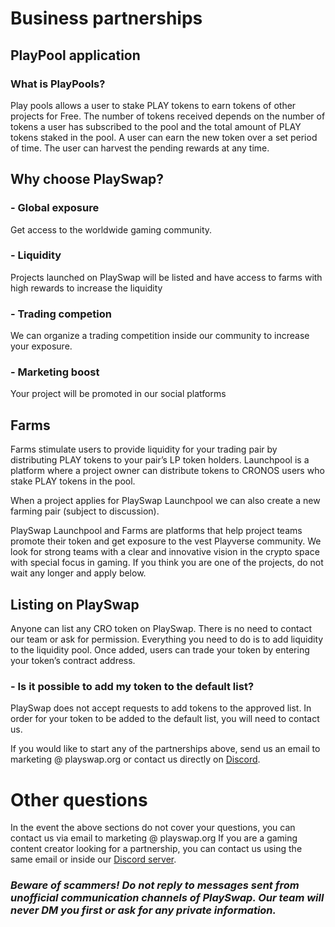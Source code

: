 # Business partnerships

## PlayPool application

### **What is PlayPools?**

Play pools allows a user to stake PLAY tokens to earn tokens of other projects for Free. The number of tokens received depends on the number of tokens a user has subscribed to the pool and the total amount of PLAY tokens staked in the pool. 
A user can earn the new token over a set period of time. The user can harvest the pending rewards at any time.

## Why choose PlaySwap?

### - Global exposure
Get access to the worldwide gaming community.

### - Liquidity
Projects launched on PlaySwap will be listed and have access to farms with high rewards to increase the liquidity

### - Trading competion
We can organize a trading competition inside our community to increase your exposure.

### - Marketing boost
Your project will be promoted in our social platforms 

## Farms
Farms stimulate users to provide liquidity for your trading pair by distributing PLAY tokens to your pair’s LP token holders. Launchpool is a platform where a project owner can distribute tokens to CRONOS users who stake PLAY tokens in the pool. 

When a project applies for PlaySwap Launchpool we can also create a new farming pair (subject to discussion). 

PlaySwap Launchpool and Farms are platforms that help project teams promote their token and get exposure to the vest Playverse community. We look for strong teams with a clear and innovative vision in the crypto space with special focus in gaming. If you think you are one of the projects, do not wait any longer and apply below. 

## Listing on PlaySwap

Anyone can list any CRO token on PlaySwap. There is no need to contact our team or ask for permission. Everything you need to do is to add liquidity to the liquidity pool. Once added, users can trade your token by entering your token’s contract address. 

### - Is it possible to add my token to the default list?  
PlaySwap does not accept requests to add tokens to the approved list. In order for your token to be added to the default list, you will need to contact us.

If you would like to start any of the partnerships above, send us an email to marketing @ playswap.org or contact us directly on [Discord](https://discord.gg/8v7Fd7PG9K).

# Other questions

In the event the above sections do not cover your questions, you can contact us via email to marketing @ playswap.org 
If you are a gaming content creator looking for a partnership, you can contact us using the same email or inside our  [Discord server](https://discord.gg/8v7Fd7PG9K).


### *Beware of scammers! Do not reply to messages sent from unofficial communication channels of PlaySwap. Our team will never DM you first or ask for any private information.*

